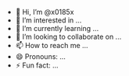 - 👋 Hi, I’m @x0185x
- 👀 I’m interested in ...
- 🌱 I’m currently learning ...
- 💞️ I’m looking to collaborate on ...
- 📫 How to reach me ...
- 😄 Pronouns: ...
- ⚡ Fun fact: ...

<!---
x0185x/x0185x is a ✨ special ✨ repository because its `README.md` (this file) appears on your GitHub profile.
You can click the Preview link to take a look at your changes.
--->
